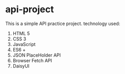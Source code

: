 # api-project
This is a simple API practice project.
technology used:
1. HTML 5
2. CSS 3
3. JavaScript
4. ES6 +
5. JSON PlaceHolder API
6. Browser Fetch API
7. DaisyUI

